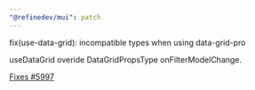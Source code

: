 ```yaml
---
"@refinedev/mui": patch
---
```


fix(use-data-grid): incompatible types when using data-grid-pro

useDataGrid overide DataGridPropsType onFilterModelChange.

[Fixes #5997](https://github.com/refinedev/refine/issues/5997)
